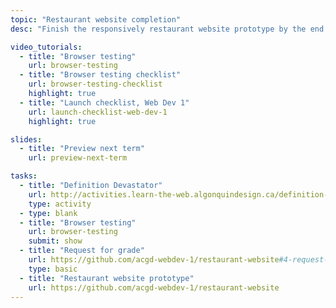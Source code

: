 ```yaml
---
topic: "Restaurant website completion"
desc: "Finish the responsively restaurant website prototype by the end of the term."

video_tutorials:
  - title: "Browser testing"
    url: browser-testing
  - title: "Browser testing checklist"
    url: browser-testing-checklist
    highlight: true
  - title: "Launch checklist, Web Dev 1"
    url: launch-checklist-web-dev-1
    highlight: true

slides:
  - title: "Preview next term"
    url: preview-next-term

tasks:
  - title: "Definition Devastator"
    url: http://activities.learn-the-web.algonquindesign.ca/definition-devastator/
    type: activity
  - type: blank
  - title: "Browser testing"
    url: browser-testing
    submit: show
  - title: "Request for grade"
    url: https://github.com/acgd-webdev-1/restaurant-website#4-request-for-grade
    type: basic
  - title: "Restaurant website prototype"
    url: https://github.com/acgd-webdev-1/restaurant-website
---
```


